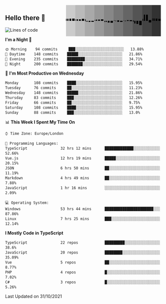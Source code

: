 <img width="307" align="right" src="https://raw.githubusercontent.com/SubZtep/SubZtep/master/assets/eq1.gif"/>

## Hello there 👋

<!--START_SECTION:waka-->
![Lines of code](https://img.shields.io/badge/From%20Hello%20World%20I%27ve%20Written-1.5%20million%20lines%20of%20code-blue)

**I'm a Night 🦉** 

```text
🌞 Morning    94 commits     ███░░░░░░░░░░░░░░░░░░░░░░   13.88% 
🌆 Daytime    148 commits    █████░░░░░░░░░░░░░░░░░░░░   21.86% 
🌃 Evening    235 commits    ████████░░░░░░░░░░░░░░░░░   34.71% 
🌙 Night      200 commits    ███████░░░░░░░░░░░░░░░░░░   29.54%

```
📅 **I'm Most Productive on Wednesday** 

```text
Monday       108 commits    ████░░░░░░░░░░░░░░░░░░░░░   15.95% 
Tuesday      76 commits     ██░░░░░░░░░░░░░░░░░░░░░░░   11.23% 
Wednesday    148 commits    █████░░░░░░░░░░░░░░░░░░░░   21.86% 
Thursday     83 commits     ███░░░░░░░░░░░░░░░░░░░░░░   12.26% 
Friday       66 commits     ██░░░░░░░░░░░░░░░░░░░░░░░   9.75% 
Saturday     108 commits    ████░░░░░░░░░░░░░░░░░░░░░   15.95% 
Sunday       88 commits     ███░░░░░░░░░░░░░░░░░░░░░░   13.0%

```


📊 **This Week I Spent My Time On** 

```text
⌚︎ Time Zone: Europe/London

💬 Programming Languages: 
TypeScript               32 hrs 12 mins      █████████████░░░░░░░░░░░░   52.66% 
Vue.js                   12 hrs 19 mins      █████░░░░░░░░░░░░░░░░░░░░   20.15% 
JSON                     6 hrs 50 mins       ██░░░░░░░░░░░░░░░░░░░░░░░   11.19% 
Markdown                 4 hrs 49 mins       ██░░░░░░░░░░░░░░░░░░░░░░░   7.88% 
JavaScript               1 hr 16 mins        ░░░░░░░░░░░░░░░░░░░░░░░░░   2.09%

💻 Operating System: 
Windows                  53 hrs 44 mins      ██████████████████████░░░   87.86% 
Linux                    7 hrs 25 mins       ███░░░░░░░░░░░░░░░░░░░░░░   12.14%

```

**I Mostly Code in TypeScript** 

```text
TypeScript               22 repos            █████████░░░░░░░░░░░░░░░░   38.6% 
JavaScript               20 repos            ████████░░░░░░░░░░░░░░░░░   35.09% 
Vue                      5 repos             ██░░░░░░░░░░░░░░░░░░░░░░░   8.77% 
PHP                      4 repos             █░░░░░░░░░░░░░░░░░░░░░░░░   7.02% 
C#                       3 repos             █░░░░░░░░░░░░░░░░░░░░░░░░   5.26%

```



 Last Updated on 31/10/2021
<!--END_SECTION:waka-->
